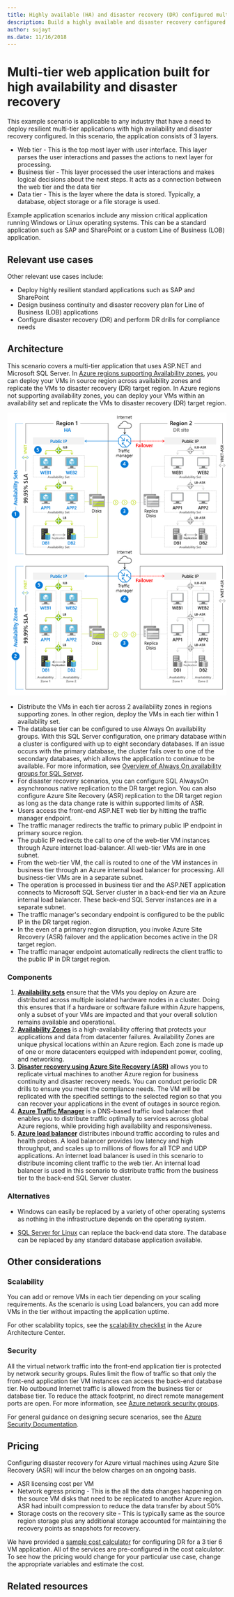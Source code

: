 ```yaml
---
title: Highly available (HA) and disaster recovery (DR) configured multi-tier web application
description: Build a highly available and disaster recovery configured multi-tier web application on Azure using Azure virtual machines, Availability sets, Availability zones, Azure Site Recovery and Azure Traffic Manager
author: sujayt
ms.date: 11/16/2018
---
```


# Multi-tier web application built for high availability and disaster recovery

This example scenario is applicable to any industry that have a need to deploy resilient multi-tier applications with high availability and disaster recovery configured. In this scenario, the application consists of 3 layers.

- Web tier - This is the top most layer with user interface. This layer parses the user interactions and passes the actions to next layer for processing.
- Business tier - This layer processed the user interactions and makes logical decisions about the next steps. It acts as a connection between the web tier and the data tier
- Data tier - This is the layer where the data is stored. Typically, a database, object storage or a file storage is used.

Example application scenarios include any mission critical application running Windows or Linux operating systems. This can be a standard application such as SAP and SharePoint or a custom Line of Business (LOB) application.

## Relevant use cases

Other relevant use cases include:

* Deploy highly resilient standard applications such as SAP and SharePoint
* Design business continuity and disaster recovery plan for Line of Business (LOB) applications
* Configure disaster recovery (DR) and perform DR drills for compliance needs

## Architecture

This scenario covers a multi-tier application that uses ASP.NET and Microsoft SQL Server. In [Azure regions supporting  Availability zones](https://docs.microsoft.com/azure/availability-zones/az-overview#regions-that-support-availability-zones), you can deploy your VMs in source region across availability zones and replicate the VMs to disaster recovery (DR) target region. In Azure regions not supporting availability zones, you can deploy your VMs within an availability set and replicate the VMs to disaster recovery (DR) target region.


![Architecture overview of highly resilient multi tier web application][architecture]

- Distribute the VMs in each tier across 2 availability zones in regions supporting zones. In other region, deploy the VMs in each tier within 1 availability set.
- The database tier can be configured to use Always On availability groups. With this SQL Server configuration, one primary database within a cluster is configured with up to eight secondary databases. If an issue occurs with the primary database, the cluster fails over to one of the secondary databases, which allows the application to continue to be available. For more information, see [Overview of Always On availability groups for SQL Server][sqlalwayson-docs].
- For disaster recovery scenarios, you can configure SQL AlwaysOn asynchronous native replication to the DR target region. You can also configure Azure Site Recovery (ASR) replication to the DR target region as long as the data change rate is within supported limits of ASR.
- Users access the front-end ASP.NET web tier by hitting the traffic manager endpoint.
- The traffic manager redirects the traffic to primary public IP endpoint in primary source region.
- The public IP redirects the call to one of the web-tier VM instances through Azure internet load-balancer. All web-tier VMs are in one subnet.
- From the web-tier VM, the call is routed to one of the VM instances in business tier through an Azure internal load balancer for processing. All business-tier VMs are in a separate subnet.
- The operation is processed in business tier and the ASP.NET application connects to Microsoft SQL Server cluster in a back-end tier via an Azure internal load balancer. These back-end SQL Server instances are in a separate subnet.
- The traffic manager's secondary endpoint is configured to be the public IP in the DR target region.
- In the even of a primary region disruption, you invoke Azure Site Recovery (ASR) failover and the application becomes active in the DR target region.
- The traffic manager endpoint automatically redirects the client traffic to the public IP in DR target region.

### Components
1. [**Availability sets**][availability-set-docs]  ensure that the VMs you deploy on Azure are distributed across multiple isolated hardware nodes in a cluster. Doing this ensures that if a hardware or software failure within Azure happens, only a subset of your VMs are impacted and that your overall solution remains available and operational.
2. [**Availability Zones**][azureaz-docs] is a high-availability offering that protects your applications and data from datacenter failures. Availability Zones are unique physical locations within an Azure region. Each zone is made up of one or more datacenters equipped with independent power, cooling, and networking. 
3. [**Disaster recovery using Azure Site Recovery (ASR)**][azure-site-recovery-docs] allows you to replicate virtual machines to another Azure region for business continuity and disaster recovery needs. You can conduct periodic DR drills to ensure you meet the compliance needs. The VM will be replicated with the specified settings to the selected region so that you can recover your applications in the event of outages in source region.
4. [**Azure Traffic Manager**][traffic-manager-docs] is a DNS-based traffic load balancer that enables you to distribute traffic optimally to services across global Azure regions, while providing high availability and responsiveness.
5. [**Azure load balancer**][loadbalancer-docs] distributes inbound traffic according to rules and health probes. A load balancer provides low latency and high throughput, and scales up to millions of flows for all TCP and UDP applications. An internet load balancer is used in this scenario to distribute incoming client traffic to the web tier. An internal load balancer is used in this scenario to distribute traffic from the business tier to the back-end SQL Server cluster.


### Alternatives

* Windows can easily be replaced by a variety of other operating systems as nothing in the infrastructure depends on the operating system.

* [SQL Server for Linux][sql-linux] can replace the back-end data store.
The database can be replaced by any standard database application available.

## Other considerations

### Scalability

You can add or remove VMs in each tier depending on your scaling requirements. As the scenario is using Load balancers, you can add more VMs in the tier without impacting the application uptime.

For other scalability topics, see the [scalability checklist][scalability] in the Azure Architecture Center.

### Security

All the virtual network traffic into the front-end application tier is protected by network security groups. Rules limit the flow of traffic so that only the front-end application tier VM instances can access the back-end database tier. No outbound Internet traffic is allowed from the business tier or database tier. To reduce the attack footprint, no direct remote management ports are open. For more information, see [Azure network security groups][nsg-docs].

For general guidance on designing secure scenarios, see the [Azure Security Documentation][security].

## Pricing
Configuring disaster recovery for Azure virtual machines using Azure Site Recovery (ASR) will incur the below charges on an ongoing basis.

- ASR licensing cost per VM
- Network egress pricing - This is the all the data changes happening on the source VM disks that need to be replicated to another Azure region. ASR had inbuilt compression to reduce the data transfer by about 50%
- Storage costs on the recovery site - This is typically same as the source region storage plus any additional storage accounted for maintaining the recovery points as snapshots for recovery.

We have provided a [sample cost calculator][sample-asr-a2a-cost-calculator] for configuring DR for a 3 tier 6 VM application. All of the services are pre-configured in the cost calculator. To see how the pricing would change for your particular use case, change the appropriate variables and estimate the cost.


## Related resources

<!-- links -->
[appgateway-docs]: /azure/application-gateway/overview
[architecture]: ./media/arhitecture-disaster-recovery-multi-tier-app.png
[autoscaling]: /azure/architecture/best-practices/auto-scaling
[availability]: ../../checklist/availability.md
[azureaz-docs]: /azure/availability-zones/az-overview
[cloudwitness-docs]: /windows-server/failover-clustering/deploy-cloud-witness
[loadbalancer-docs]: /azure/load-balancer/load-balancer-overview
[nsg-docs]: /azure/virtual-network/security-overview
[ntiersql-ra]: /azure/architecture/reference-architectures/n-tier/n-tier-sql-server
[resiliency]: /azure/architecture/resiliency/
[security]: /azure/security/
[scalability]: /azure/architecture/checklist/scalability
[scaleset-docs]: /azure/virtual-machine-scale-sets/overview
[sqlalwayson-docs]: /sql/database-engine/availability-groups/windows/overview-of-always-on-availability-groups-sql-server
[vmssautoscale-docs]: /azure/virtual-machine-scale-sets/virtual-machine-scale-sets-autoscale-overview
[vnet-docs]: /azure/virtual-network/virtual-networks-overview
[vnetendpoint-docs]: /azure/virtual-network/virtual-network-service-endpoints-overview
[pci-dss]: /azure/security/blueprints/pcidss-iaaswa-overview
[dmz]: /azure/virtual-network/virtual-networks-dmz-nsg
[sql-linux]: /sql/linux/sql-server-linux-overview?view=sql-server-linux-2017

[small-pricing]: https://azure.com/e/711bbfcbbc884ef8aa91cdf0f2caff72
[medium-pricing]: https://azure.com/e/b622d82d79b34b8398c4bce35477856f
[large-pricing]: https://azure.com/e/1d99d8b92f90496787abecffa1473a93
[traffic-manager-docs]: /azure/traffic-manager/
[azure-site-recovery-docs]: /azure/site-recovery/azure-to-azure-quickstart/
[availability-set-docs]:/azure/virtual-machines/windows/manage-availability/
[sample-asr-a2a-cost-calculator]:https://azure.com/e/6835332265044d6d931d68c917979e6d/
